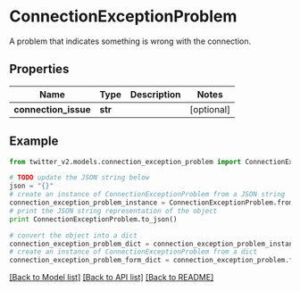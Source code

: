 # ConnectionExceptionProblem

A problem that indicates something is wrong with the connection.

## Properties
Name | Type | Description | Notes
------------ | ------------- | ------------- | -------------
**connection_issue** | **str** |  | [optional] 

## Example

```python
from twitter_v2.models.connection_exception_problem import ConnectionExceptionProblem

# TODO update the JSON string below
json = "{}"
# create an instance of ConnectionExceptionProblem from a JSON string
connection_exception_problem_instance = ConnectionExceptionProblem.from_json(json)
# print the JSON string representation of the object
print ConnectionExceptionProblem.to_json()

# convert the object into a dict
connection_exception_problem_dict = connection_exception_problem_instance.to_dict()
# create an instance of ConnectionExceptionProblem from a dict
connection_exception_problem_form_dict = connection_exception_problem.from_dict(connection_exception_problem_dict)
```
[[Back to Model list]](../README.md#documentation-for-models) [[Back to API list]](../README.md#documentation-for-api-endpoints) [[Back to README]](../README.md)


